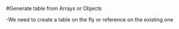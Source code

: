 #Generate table from Arrays or Objects

-We need to create a table on the fly or reference on the existing one
